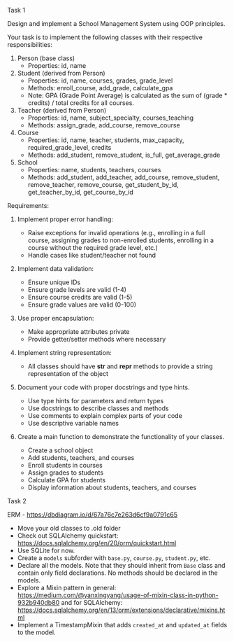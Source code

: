 Task 1

Design and implement a School Management System using OOP principles.

Your task is to implement the following classes with their respective responsibilities:

1. Person (base class)
    - Properties: id, name
2. Student (derived from Person)
    - Properties: id, name, courses, grades, grade_level
    - Methods: enroll_course, add_grade, calculate_gpa
    - Note: GPA (Grade Point Average) is calculated as the sum of (grade * credits) / total credits for all courses.
3. Teacher (derived from Person)
    - Properties: id, name, subject_specialty, courses_teaching
    - Methods: assign_grade, add_course, remove_course
4. Course
    - Properties: id, name, teacher, students, max_capacity, required_grade_level, credits
    - Methods: add_student, remove_student, is_full, get_average_grade
5. School
    - Properties: name, students, teachers, courses
    - Methods: add_student, add_teacher, add_course, remove_student, remove_teacher, remove_course, get_student_by_id,
      get_teacher_by_id, get_course_by_id

Requirements:

1. Implement proper error handling:
    - Raise exceptions for invalid operations (e.g., enrolling in a full course, assigning grades to non-enrolled
      students, enrolling in a course without the required grade level, etc.)
    - Handle cases like student/teacher not found

2. Implement data validation:
    - Ensure unique IDs
    - Ensure grade levels are valid (1-4)
    - Ensure course credits are valid (1-5)
    - Ensure grade values are valid (0-100)

3. Use proper encapsulation:
    - Make appropriate attributes private
    - Provide getter/setter methods where necessary

4. Implement string representation:
    - All classes should have __str__ and __repr__ methods to provide a string representation of the object

5. Document your code with proper docstrings and type hints.
    - Use type hints for parameters and return types
    - Use docstrings to describe classes and methods
    - Use comments to explain complex parts of your code
    - Use descriptive variable names

6. Create a main function to demonstrate the functionality of your classes.
    - Create a school object
    - Add students, teachers, and courses
    - Enroll students in courses
    - Assign grades to students
    - Calculate GPA for students
    - Display information about students, teachers, and courses

Task 2

ERM - https://dbdiagram.io/d/67a76c7e263d6cf9a0791c65
- Move your old classes to .old folder
- Check out SQLAlchemy quickstart: https://docs.sqlalchemy.org/en/20/orm/quickstart.html
- Use SQLite for now.
- Create a `models` subforder with `base.py`, `course.py`, `student.py`, etc.
- Declare all the models. Note that they should inherit from `Base` class and contain only field declarations. No methods should be declared in the models.
- Explore a Mixin pattern in general: https://medium.com/@yanxingyang/usage-of-mixin-class-in-python-932b940db80 and for SQLAlchemy: https://docs.sqlalchemy.org/en/13/orm/extensions/declarative/mixins.html
- Implement a TimestampMixin that adds `created_at` and `updated_at` fields to the model.